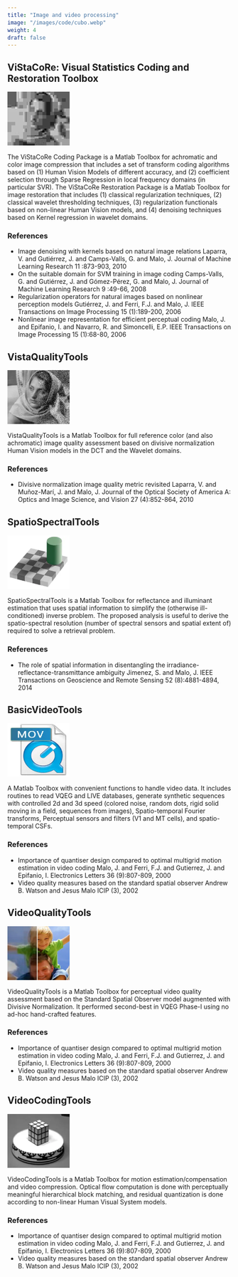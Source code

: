 ```yaml
---
title: "Image and video processing"
image: "/images/code/cubo.webp"
weight: 4
draft: false
---
```


<div class="panel panel-default">
  <div class="panel-heading">
    <h2>ViStaCoRe: Visual Statistics Coding and Restoration Toolbox</h2>
  </div>
  <div class="panel-body">
    <div class="col-md-2">
      <a href="https://isp.uv.es/code/imvideo/KeCoDe/KeCoDe.html">
        <img src="/images/code/barbara_jpeg.webp" height="121" width="140" class="subpage-image">
      </a>
    </div>
    <div class="col-md-6">
      <p>The ViStaCoRe Coding Package is a Matlab Toolbox for achromatic and color image compression that includes a set of transform coding algorithms based on (1) Human Vision Models of different accuracy, and (2) coefficient selection through Sparse Regression in local frequency domains (in particular SVR). The ViStaCoRe Restoration Package is a Matlab Toolbox for image restoration that includes (1) classical regularization techniques, (2) classical wavelet thresholding techniques, (3) regularization functionals based on non-linear Human Vision models, and (4) denoising techniques based on Kernel regression in wavelet domains.</p>
    </div>
    <div class="col-md-4 references">
      <div class="panel-heading2">
        <h3>References</h3>
      </div>
      <ul>
        <li>Image denoising with kernels based on natural image relations Laparra, V. and Gutiérrez, J. and Camps-Valls, G. and Malo, J. Journal of Machine Learning Research 11 :873-903, 2010</li>
        <li>On the suitable domain for SVM training in image coding Camps-Valls, G. and Gutiérrez, J. and Gómez-Pérez, G. and Malo, J. Journal of Machine Learning Research 9 :49-66, 2008</li>
        <li>Regularization operators for natural images based on nonlinear perception models Gutiérrez, J. and Ferri, F.J. and Malo, J. IEEE Transactions on Image Processing 15 (1):189-200, 2006</li>
        <li>Nonlinear image representation for efficient perceptual coding Malo, J. and Epifanio, I. and Navarro, R. and Simoncelli, E.P. IEEE Transactions on Image Processing 15 (1):68-80, 2006</li>
      </ul>
    </div>
  </div>
</div>

<div class="panel panel-default">
  <div class="panel-heading">
    <h2>VistaQualityTools</h2>
  </div>
  <div class="panel-body">
    <div class="col-md-2">
      <a href="https://isp.uv.es/code/imvideo/vista_toolbox.html">
        <img src="/images/code/barbara_a_medias.webp" height="121" width="140" class="subpage-image">
      </a>
    </div>
    <div class="col-md-6">
      <p>VistaQualityTools is a Matlab Toolbox for full reference color (and also achromatic) image quality assessment based on divisive normalization Human Vision models in the DCT and the Wavelet domains.</p>
    </div>
    <div class="col-md-4 references">
      <div class="panel-heading2">
        <h3>References</h3>
      </div>
      <ul>
        <li>Divisive normalization image quality metric revisited Laparra, V. and Muñoz-Marí, J. and Malo, J. Journal of the Optical Society of America A: Optics and Image Science, and Vision 27 (4):852-864, 2010</li>
      </ul>
    </div>
  </div>
</div>

<div class="panel panel-default">
  <div class="panel-heading">
    <h2>SpatioSpectralTools</h2>
  </div>
  <div class="panel-body">
    <div class="col-md-2">
      <a href="https://isp.uv.es/code/imvideo/SpatioSpectral.html">
        <img src="/images/code/constancy.webp" height="121" width="140" class="subpage-image">
      </a>
    </div>
    <div class="col-md-6">
      <p>SpatioSpectralTools is a Matlab Toolbox for reflectance and illuminant estimation that uses spatial information to simplify the (otherwise ill-conditioned) inverse problem. The proposed analysis is useful to derive the spatio-spectral resolution (number of spectral sensors and spatial extent of) required to solve a retrieval problem.</p>
    </div>
    <div class="col-md-4 references">
      <div class="panel-heading2">
        <h3>References</h3>
      </div>
      <ul>
        <li>The role of spatial information in disentangling the irradiance-reflectance-transmittance ambiguity Jimenez, S. and Malo, J. IEEE Transactions on Geoscience and Remote Sensing 52 (8):4881-4894, 2014</li>
      </ul>
    </div>
  </div>
</div>

<div class="panel panel-default">
  <div class="panel-heading">
    <h2>BasicVideoTools</h2>
  </div>
  <div class="panel-body">
    <div class="col-md-2">
      <a href="https://isp.uv.es/code/visioncolor/Basic_Video.html">
        <img src="/images/code/mov.webp" height="121" width="140" class="subpage-image">
      </a>
    </div>
    <div class="col-md-6">
      <p>A Matlab Toolbox with convenient functions to handle video data. It includes routines to read VQEG and LIVE databases, generate synthetic sequences with controlled 2d and 3d speed (colored noise, random dots, rigid solid moving in a field, sequences from images), Spatio-temporal Fourier transforms, Perceptual sensors and filters (V1 and MT cells), and spatio-temporal CSFs.</p>
    </div>
    <div class="col-md-4 references">
      <div class="panel-heading2">
        <h3>References</h3>
      </div>
      <ul>
        <li>Importance of quantiser design compared to optimal multigrid motion estimation in video coding Malo, J. and Ferri, F.J. and Gutierrez, J. and Epifanio, I. Electronics Letters 36 (9):807-809, 2000</li>
        <li>Video quality measures based on the standard spatial observer Andrew B. Watson and Jesus Malo ICIP (3), 2002</li>
      </ul>
    </div>
  </div>
</div>

<div class="panel panel-default">
  <div class="panel-heading">
    <h2>VideoQualityTools</h2>
  </div>
  <div class="panel-body">
    <div class="col-md-2">
      <a href="https://isp.uv.es/code/visioncolor/Video_quality.html">
        <img src="/images/code/FeatureImage_vreveal1.webp" height="121" width="140" class="subpage-image">
      </a>
    </div>
    <div class="col-md-6">
      <p>VideoQualityTools is a Matlab Toolbox for perceptual video quality assessment based on the Standard Spatial Observer model augmented with Divisive Normalization. It performed second-best in VQEG Phase-I using no ad-hoc hand-crafted features.</p>
    </div>
    <div class="col-md-4 references">
      <div class="panel-heading2">
        <h3>References</h3>
      </div>
      <ul>
        <li>Importance of quantiser design compared to optimal multigrid motion estimation in video coding Malo, J. and Ferri, F.J. and Gutierrez, J. and Epifanio, I. Electronics Letters 36 (9):807-809, 2000</li>
        <li>Video quality measures based on the standard spatial observer Andrew B. Watson and Jesus Malo ICIP (3), 2002</li>
      </ul>
    </div>
  </div>
</div>

<div class="panel panel-default">
  <div class="panel-heading">
    <h2>VideoCodingTools</h2>
  </div>
  <div class="panel-body">
    <div class="col-md-2">
      <a href="https://isp.uv.es/code/visioncolor/Video_coding.html">
        <img src="/images/code/cubo.webp" height="121" width="140" class="subpage-image">
      </a>
    </div>
    <div class="col-md-6">
      <p>VideoCodingTools is a Matlab Toolbox for motion estimation/compensation and video compression. Optical flow computation is done with perceptually meaningful hierarchical block matching, and residual quantization is done according to non-linear Human Visual System models.</p>
    </div>
    <div class="col-md-4 references">
      <div class="panel-heading2">
        <h3>References</h3>
      </div>
      <ul>
        <li>Importance of quantiser design compared to optimal multigrid motion estimation in video coding Malo, J. and Ferri, F.J. and Gutierrez, J. and Epifanio, I. Electronics Letters 36 (9):807-809, 2000</li>
        <li>Video quality measures based on the standard spatial observer Andrew B. Watson and Jesus Malo ICIP (3), 2002</li>
      </ul>
    </div>
  </div>
</div>
